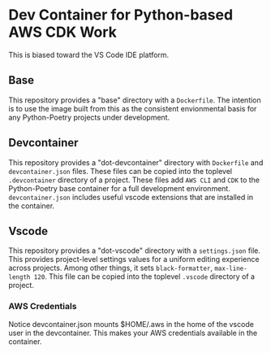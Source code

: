 # Dev Container for Python-based AWS CDK Work

This is biased toward the VS Code IDE platform.

## Base
This repository provides a "base" directory with a `Dockerfile`.  The intention is to use the image built from this as the consistent envionmental basis for any Python-Poetry projects under development.

## Devcontainer
This repository provides a "dot-devcontainer" directory with `Dockerfile` and `devcontainer.json` files.  These files can be copied into the toplevel `.devcontainer` directory of a project.
These files add `AWS CLI` and `CDK` to the Python-Poetry base container for a full development environment.
`devcontainer.json` includes useful vscode extensions that are installed in the container.

## Vscode
This repository provides a "dot-vscode" directory with a `settings.json` file. This provides project-level settings values for a uniform editing experience across projects. Among other things, it sets `black-formatter`, `max-line-length 120`.  This file can be copied into the toplevel `.vscode` directory of a project.

### AWS Credentials
Notice devcontainer.json mounts $HOME/.aws in the home of the vscode user in the devcontainer.  This makes your AWS credentials available in the container.
